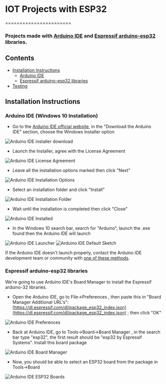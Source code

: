 # IOT Projects with ESP32
=======================

### Projects made with [Arduino IDE](https://www.arduino.cc/en/Main/Software) and [Espressif arduino-esp32](https://github.com/espressif/arduino-esp32) libraries.

Contents
--------

-	[Installation Instructions](#installation-instructions)
	-	[Arduino IDE](#arduino-ide-windows-10-installation)
	-	[Espressif arduino-esp32 libraries](#espressif-arduino-esp32-libraries)
-	[Testing](#testing)

Installation Instructions
-------------------------

### Arduino IDE (Windows 10 Installation)

-	Go to the [Arduino IDE official website](https://www.arduino.cc/en/Main/Software), in the "Download the Arduino IDE" section, choose the Windows installer option

![Arduino IDE installer download](docs/ArduinoIDE.png)

-	Launch the Installer, agree with the License Agreement

![Arduino IDE License Agreement](docs/ArduinoIDE-LicenseAgreement.png)

-	Leave all the installation options marked then click "Next"

![Arduino IDE Installation Options](docs/ArduinoIDE-InstallOptions.png)

-	Select an installation folder and click "Install"

![Arduino IDE Installation Folder](docs/ArduinoIDE-InstallationFolder.png)

-	Wait until the installation is completed then click "Close"

![Arduino IDE Installed](docs/ArduinoIDE-installing.png)

-	In the Windows 10 search bar, search for "Arduino", launch the .exe found then the Arduino IDE will launch

![Arduino IDE Launcher](docs/ArduinoIDE-Launching.png) ![Arduino IDE Default Sketch](docs/ArduinoIDE-DefaultSketch.png)

If the Arduino IDE doesn't launch properly, contact the Arduino IDE development team or community with [one of these methods](https://www.arduino.cc/en/Main/ContactUs).

### Espressif arduino-esp32 libraries

We're going to use Arduino IDE's Board Manager to install the Espressif arduino-32 libraries.

-	Open the Arduino IDE, go to File->Preferences , then paste this in "Board Manager Additional URL's": [https://dl.espressif.com/dl/package_esp32_index.json](https://dl.espressif.com/dl/package_esp32_index.json) ; then click "OK"

![Arduino IDE Preferences](docs/ArduinoIDE-Preferences.png)

-	Back at Arduino IDE, go to Tools->Board->Board Manager , in the search bar type "esp32", the first result should be "esp32 by Espressif Systems". Install this board package

![Arduino IDE Board Manager](docs/ArduinoIDE-BoardManager.png)

-	Now, you should be able to select an ESP32 board from the package in Tools->Board

![Arduino IDE ESP32 Boards](docs/ArduinoIDE-esp32boards.png)
